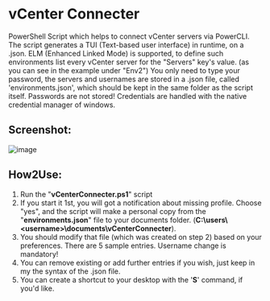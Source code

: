﻿# vCenter Connecter

PowerShell Script which helps to connect vCenter servers via PowerCLI.
The script generates a TUI (Text-based user interface) in runtime, on a .json.
ELM (Enhanced Linked Mode) is supported, to define such environments list every vCenter server for the "Servers" key's value. (as you can see in the example under "Env2") 
You only need to type your password, the servers and usernames are stored in a .json file,
called 'environments.json', which should be kept in the same folder as the script itself.
Passwords are not stored! Credentials are handled with the native credential manager of windows.

## Screenshot:
![image](https://github.com/theprob/vCenterConnecter/assets/9071071/20d6b7d2-0310-4076-bf27-50045406b1f8)

## How2Use:

 1. Run the "**vCenterConnecter.ps1**" script
 2. If you start it 1st, you will got a notification about missing profile.
	Choose "yes", and the script will make a personal copy from the "**environments.json**" file
	to your documents folder. (**C:\users\\\<username>\documents\vCenterConnecter**).
 3. You should modify that file (which was created on step 2) based on your preferences.
	There are 5 sample entries. Username change is mandatory!
 4. You can remove existing or add further entries if you wish, just keep in my the syntax
	of the .json file.
 5. You can create a shortcut to your desktop with the '**S**' command, if you'd like.
